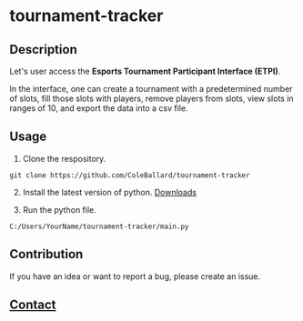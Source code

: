 # tournament-tracker

## Description

Let's user access the **Esports Tournament Participant Interface (ETPI)**.

In the interface, one can create a tournament with a predetermined number of slots, fill those slots with players, remove players from slots, view slots in ranges of 10, and export the data into a csv file.

## Usage

1. Clone the respository.
```shell
git clone https://github.com/ColeBallard/tournament-tracker
```

2. Install the latest version of python.
[Downloads](https://www.python.org/downloads/)

3. Run the python file.
```shell
C:/Users/YourName/tournament-tracker/main.py
```

## Contribution
If you have an idea or want to report a bug, please create an issue.

## **[Contact](https://coleb.io/contact)**
